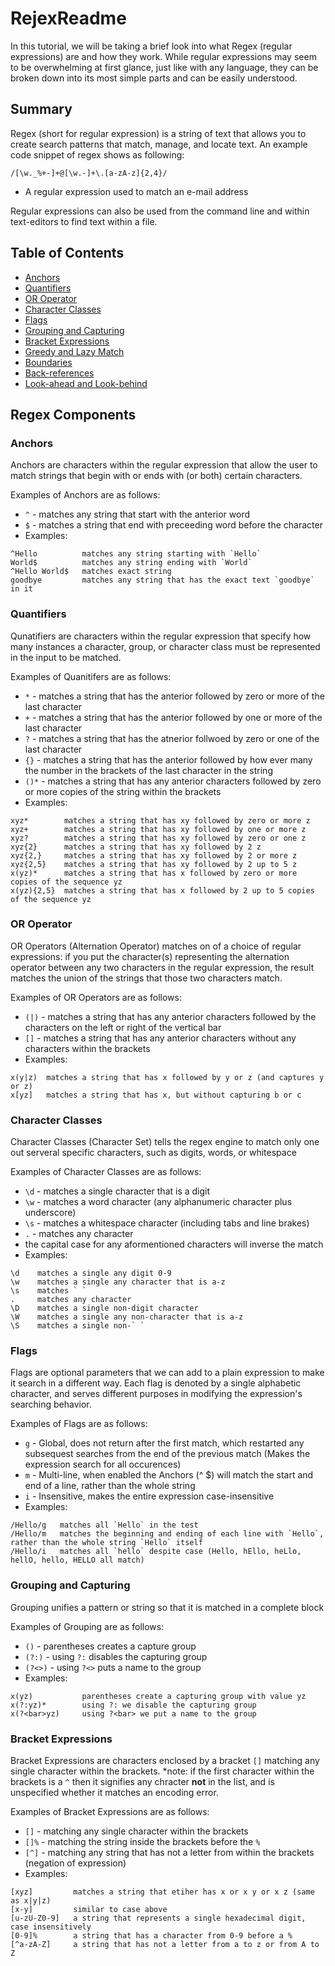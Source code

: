 # RejexReadme

In this tutorial, we will be taking a brief look into what Regex (regular expressions) are and how they work. While regular expressions may seem to be overwhelming at first glance,
just like with any language, they can be broken down into its most simple parts and can be easily understood.

## Summary

Regex (short for regular expression) is a string of text that allows you to create search patterns that match, manage, and locate text. An example code snippet of regex shows as following:
```
/[\w._%+-]+@[\w.-]+\.[a-zA-z]{2,4}/
```
* A regular expression used to match an e-mail address

Regular expressions can also be used from the command line and within text-editors to find text within a file. 

## Table of Contents

- [Anchors](#anchors)
- [Quantifiers](#quantifiers)
- [OR Operator](#or-operator)
- [Character Classes](#character-classes)
- [Flags](#flags)
- [Grouping and Capturing](#grouping-and-capturing)
- [Bracket Expressions](#bracket-expressions)
- [Greedy and Lazy Match](#greedy-and-lazy-match)
- [Boundaries](#boundaries)
- [Back-references](#back-references)
- [Look-ahead and Look-behind](#look-ahead-and-look-behind)

## Regex Components

### Anchors
Anchors are characters within the regular expression that allow the user to match strings that begin with or ends with (or both) certain characters. 

Examples of Anchors are as follows:

* `^` - matches any string that start with the anterior word
* `$` - matches a string that end with preceeding word before the character
* Examples:
```
^Hello          matches any string starting with `Hello`
World$          matches any string ending with `World`
^Hello World$   matches exact string
goodbye         matches any string that has the exact text `goodbye` in it
```

### Quantifiers
Qunatifiers are characters within the regular expression that specify how many instances a character, group, or character class must be represented in the input to be matched.

Examples of Quanitifers are as follows:

* `*` - matches a string that has the anterior followed by zero or more of the last character
* `+` - matches a string that has the anterior followed by one or more of the last character
* `?` - matches a string that has the atnerior follwoed by zero or one of the last character
* `{}` -  matches a string that has the anterior followed by how ever many the number in the brackets of the last character in the string
* `()*` - matches a string that has any anterior characters followed by zero or more copies of the string within the brackets
* Examples:
```
xyz*        matches a string that has xy followed by zero or more z
xyz+        matches a string that has xy followed by one or more z
xyz?        matches a string that has xy followed by zero or one z
xyz{2}      matches a string that has xy followed by 2 z
xyz{2,}     matches a string that has xy followed by 2 or more z
xyz{2,5}    matches a string that has xy followed by 2 up to 5 z
x(yz)*      matches a string that has x followed by zero or more copies of the sequence yz
x(yz){2,5}  matches a string that has x followed by 2 up to 5 copies of the sequence yz
```

### OR Operator
OR Operators (Alternation Operator) matches on of a choice of regular expressions: if you put the character(s) representing the alternation operator between any two characters in the regular expression, the result matches the union of the strings that those two characters match.

Examples of OR Operators are as follows:

* `(|)` - matches a string that has any anterior characters followed by the characters on the left or right of the vertical bar
* `[]` - matches a string that has any anterior characters without any characters within the brackets
* Examples: 
```
x(y|z)  matches a string that has x followed by y or z (and captures y or z)
x[yz]   matches a string that has x, but without capturing b or c
```

### Character Classes
Character Classes (Character Set) tells the regex engine to match only one out serveral specific characters, such as digits, words, or whitespace

Examples of Character Classes are as follows:

* `\d` - matches a single character that is a digit
* `\w` - matches a word character (any alphanumeric character plus underscore)
* `\s` - matches a whitespace character (including tabs and line brakes)
* `.` - matches any character
* the capital case for any aformentioned characters will inverse the match
* Examples:
```
\d    matches a single any digit 0-9
\w    matches a single any character that is a-z
\s    matches ` `
.     matches any character
\D    matches a single non-digit character
\W    matches a single any non-character that is a-z
\S    matches a single non-` `
```

### Flags
Flags are optional parameters that we can add to a plain expression to make it search in a different way. Each flag is denoted by a single alphabetic character, and serves different purposes in modifying the expression's searching behavior.

Examples of Flags are as follows:
* `g` - Global, does not return after the first match, which restarted any subsequest searches from the end of the previous match (Makes the expression search for all occurences)
* `m` - Multi-line, when enabled the Anchors (^ $) will match the start and end of a line, rather than the whole string
* `i` - Insensitive, makes the entire expression case-insensitive
* Examples:
```
/Hello/g   matches all `Hello` in the test
/Hello/m   matches the beginning and ending of each line with `Hello`, rather than the whole string `Hello` itself
/Hello/i   matches all `hello` despite case (Hello, hEllo, heLlo, hellO, hello, HELLO all match)
```

### Grouping and Capturing
Grouping unifies a pattern or string so that it is matched in a complete block

Examples of Grouping are as follows:
* `()` - parentheses creates a capture group
* `(?:)` - using `?:` disables the capturing group
* `(?<>)` - using `?<>` puts a name to the group
* Examples:
```
x(yz)           parentheses create a capturing group with value yz
x(?:yz)*        using ?: we disable the capturing group
x(?<bar>yz)     using ?<bar> we put a name to the group
```

### Bracket Expressions
Bracket Expressions are characters enclosed by a bracket `[]` matching any single character within the brackets. 
*note: if the first character within the brackets is a `^` then it signifies any chracter **not** in the list, and is unspecified whether it matches an encoding error. 

Examples of Bracket Expressions are as follows: 
* `[]` - matching any single character within the brackets
* `[]%` - matching the string inside the brackets before the `%`
* `[^]` - matching any string that has not a letter from within the brackets (negation of expression)
* Examples:
```
[xyz]         matches a string that etiher has x or x y or x z (same as x|y|z)
[x-y]         similar to case above
[u-zU-Z0-9]   a string that represents a single hexadecimal digit, case insensitively
[0-9]%        a string that has a character from 0-9 before a %
[^a-zA-Z]     a string that has not a letter from a to z or from A to Z
```
